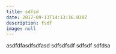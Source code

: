 ```yaml
---
title: sdfsd
date: 2017-09-13T14:13:16.830Z
description: fsdf
image: null
---
```

asdfdfasdfsdfasd sdfsdfsdf sdfsdf sdfdsa
